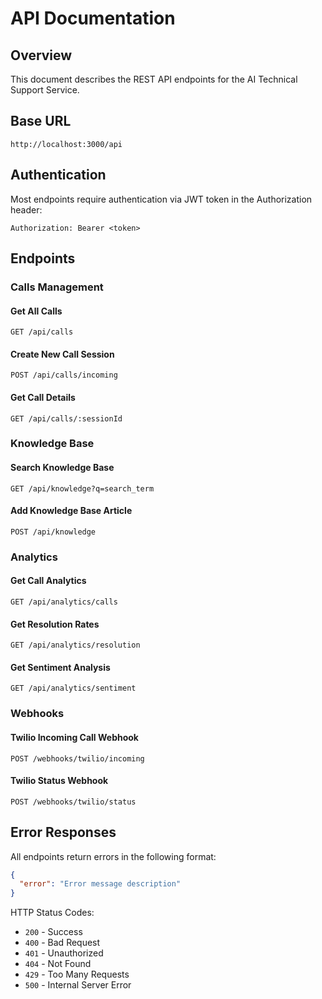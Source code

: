 # API Documentation

## Overview
This document describes the REST API endpoints for the AI Technical Support Service.

## Base URL
```
http://localhost:3000/api
```

## Authentication
Most endpoints require authentication via JWT token in the Authorization header:
```
Authorization: Bearer <token>
```

## Endpoints

### Calls Management

#### Get All Calls
```http
GET /api/calls
```

#### Create New Call Session
```http
POST /api/calls/incoming
```

#### Get Call Details
```http
GET /api/calls/:sessionId
```

### Knowledge Base

#### Search Knowledge Base
```http
GET /api/knowledge?q=search_term
```

#### Add Knowledge Base Article
```http
POST /api/knowledge
```

### Analytics

#### Get Call Analytics
```http
GET /api/analytics/calls
```

#### Get Resolution Rates
```http
GET /api/analytics/resolution
```

#### Get Sentiment Analysis
```http
GET /api/analytics/sentiment
```

### Webhooks

#### Twilio Incoming Call Webhook
```http
POST /webhooks/twilio/incoming
```

#### Twilio Status Webhook
```http
POST /webhooks/twilio/status
```

## Error Responses

All endpoints return errors in the following format:
```json
{
  "error": "Error message description"
}
```

HTTP Status Codes:
- `200` - Success
- `400` - Bad Request
- `401` - Unauthorized
- `404` - Not Found
- `429` - Too Many Requests
- `500` - Internal Server Error
